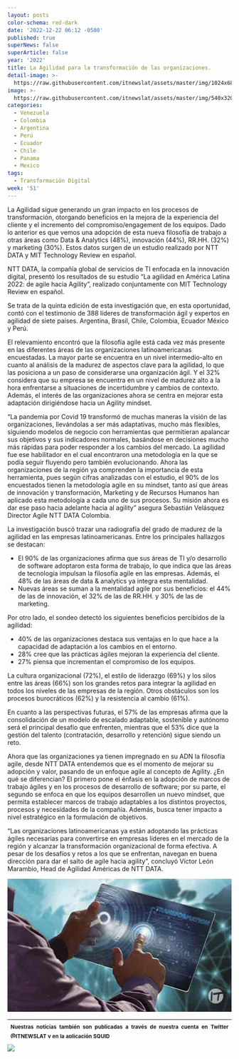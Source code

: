 ```yaml
---
layout: posts
color-schema: red-dark
date: '2022-12-22 06:12 -0500'
published: true
superNews: false
superArticle: false
year: '2022'
title: La Agilidad para la transformación de las organizaciones.
detail-image: >-
  https://raw.githubusercontent.com/itnewslat/assets/master/img/1024x680/Transformacion-g.jpg
image: >-
  https://raw.githubusercontent.com/itnewslat/assets/master/img/540x320/Transformacion-p.jpg
categories:
  - Venezuela
  - Colombia
  - Argentina
  - Perú
  - Ecuador
  - Chile
  - Panama
  - Mexico
tags:
  - Transformación Digital
week: '51'
---
```

La Agilidad sigue generando un gran impacto en los procesos de transformación, otorgando beneficios en la mejora de la experiencia del cliente y el incremento del compromiso/engagement de los equipos. Dado lo anterior es que vemos una adopción de esta nueva filosofía de trabajo a otras áreas como Data & Analytics (48%), innovación (44%), RR.HH. (32%) y marketing (30%). Estos datos surgen de un estudio realizado por NTT DATA y MIT Technology Review en español.

NTT DATA, la compañía global de servicios de TI enfocada en la innovación digital, presentó los resultados de su estudio “La agilidad en América Latina 2022: de agile hacia Agility”, realizado conjuntamente con MIT Technology Review en español.
 
Se trata de la quinta edición de esta investigación que, en esta oportunidad, contó con el testimonio de 388 líderes de transformación ágil y expertos en agilidad de siete países. Argentina, Brasil, Chile, Colombia, Ecuador México y Perú.
 
El relevamiento encontró que la filosofía agile está cada vez más presente en las diferentes áreas de las organizaciones latinoamericanas encuestadas. La mayor parte se encuentra en un nivel intermedio-alto en cuanto al análisis de la madurez de aspectos clave para la agilidad, lo que las posiciona a un paso de considerarse una organización ágil. Y el 32% considera que su empresa se encuentra en un nivel de madurez alto a la hora enfrentarse a situaciones de incertidumbre y cambios de contexto. Además, el interés de las organizaciones ahora se centra en mejorar esta adaptación dirigiéndose hacia un Agility mindset.
 
“La pandemia por Covid 19 transformó de muchas maneras la visión de las organizaciones, llevándolas a ser más adaptativas, mucho más flexibles, siguiendo modelos de negocio con herramientas que permitieran apalancar sus objetivos y sus indicadores normales, basándose en decisiones mucho más rápidas para poder responder a los cambios del mercado.  La agilidad fue ese habilitador en el cual encontraron una metodología en la que se podía seguir fluyendo pero también evolucionando. Ahora las organizaciones de la región ya comprenden la importancia de esta herramienta, pues según cifras analizadas con el estudio, el 90% de los encuestados tienen la metodología agile en su mindset,  tanto así que áreas de innovación y transformación, Marketing y de Recursos Humanos han aplicado esta metodología a cada uno de sus procesos. Su misión ahora es dar ese paso hacia adelante hacia al agility” asegura Sebastián Velásquez Director Agile NTT DATA Colombia.
 
La investigación buscó trazar una radiografía del grado de madurez de la agilidad en las empresas latinoamericanas. Entre los principales hallazgos se destacan:
- El 90% de las organizaciones afirma que sus áreas de TI y/o desarrollo de software adoptaron esta forma de trabajo, lo que indica que las áreas de tecnología impulsan la filosofía agile en las empresas. Además, el 48% de las áreas de data & analytics ya integra esta mentalidad.
- Nuevas áreas se suman a la mentalidad agile por sus beneficios: el 44% de las de innovación, el 32% de las de RR.HH. y 30% de las de marketing.

 
Por otro lado, el sondeo detectó los siguientes beneficios percibidos de la agilidad:
- 40% de las organizaciones destaca sus ventajas en lo que hace a la capacidad de adaptación a los cambios en el entorno.
- 28% cree que las prácticas ágiles mejoran la experiencia del cliente.
- 27% piensa que incrementan el compromiso de los equipos.

 
La cultura organizacional (72%), el estilo de liderazgo (69%) y los silos entre las áreas (66%) son los grandes retos para integrar la agilidad en todos los niveles de las empresas de la región. Otros obstáculos son los procesos burocráticos (62%) y la resistencia al cambio (61%).
 
En cuanto a las perspectivas futuras, el 57% de las empresas afirma que la consolidación de un modelo de escalado adaptable, sostenible y autónomo será el principal desafío que enfrenten, mientras que el 53% dice que la gestión del talento (contratación, desarrollo y retención) sigue siendo un reto.

Ahora que las organizaciones ya tienen impregnado en su ADN la filosofía agile, desde NTT DATA entendemos que es el momento de mejorar su adopción y valor, pasando de un enfoque agile al concepto de Agility. ¿En qué se diferencian? El primero pone el énfasis en la adopción de marcos de trabajo ágiles y en los procesos de desarrollo de software; por su parte, el segundo se enfoca en que los equipos desarrollen un nuevo mindset, que permita establecer marcos de trabajo adaptables a los distintos proyectos, procesos y necesidades de la compañía. Además, busca tener impacto a nivel estratégico en la formulación de objetivos.

“Las organizaciones latinoamericanas ya están adoptando las prácticas ágiles necesarias para convertirse en empresas líderes en el mercado de la región y alcanzar la transformación organizacional de forma efectiva. A pesar de los desafíos y retos a los que se enfrentan, navegan en buena dirección para dar el salto de agile hacia agility”, concluyó Víctor León Marambio, Head de Agilidad Américas de NTT DATA.

![](https://raw.githubusercontent.com/itnewslat/assets/master/img/540x320/Transformacion-p.jpg)

<table style="height: 42px;" width="569">
<tbody>
<tr>
<td style="text-align: justify;"><sub><strong>Nuestras noticias también son publicadas a través de nuestra cuenta en Twitter <a href="https://twitter.com/itnewslat?lang=es">@ITNEWSLAT</a> y en la aplicación <a href="https://squidapp.co/en/">SQUID</a></strong></sub></td>
</tr>
</tbody>
</table>

<img src="https://tracker.metricool.com/c3po.jpg?hash=56f88a41e39ab42c063cc51676587a04"/>